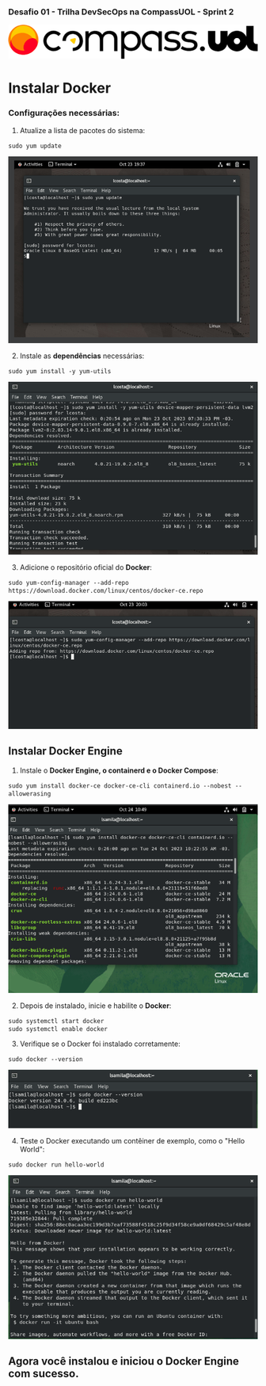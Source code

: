 ### Desafio 01 - Trilha DevSecOps na CompassUOL - Sprint 2
![Compass-logo](./images/compass-uol.png)
# Instalar Docker

### Configurações necessárias:

1. Atualize a lista de pacotes do sistema:

```
sudo yum update
```

![update-system](./images/update.png)

2. Instale as **dependências** necessárias:

```
sudo yum install -y yum-utils
```

![Dependecies](./images/dependecies.png)

3. Adicione o repositório oficial do **Docker**:

```
sudo yum-config-manager --add-repo https://download.docker.com/linux/centos/docker-ce.repo
```

![add-repo](./images/add-repo.png)

## Instalar Docker Engine

1. Instale o **Docker Engine, o containerd e o Docker Compose**:

```
sudo yum install docker-ce docker-ce-cli containerd.io --nobest --allowerasing
```

![install-docker](./images/install-docker.png)

2. Depois de instalado, inicie e habilite o **Docker**:

```
sudo systemctl start docker
sudo systemctl enable docker
```

3. Verifique se o Docker foi instalado corretamente:

```
sudo docker --version
```

![docker-version](./images/docker-version.png)

4. Teste o Docker executando um contêiner de exemplo, como o "Hello World":

```
sudo docker run hello-world
```

![hello-docker](./images/hello-docker.png)


## Agora você instalou e iniciou o Docker Engine com sucesso.